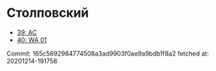 # Столповский
- [39: AC](39.md)
- [40: WA 01](40.md)

Commit: 165c5692984774508a3ad9903f0ae9a9bdb1f8a2
 fetched at: 20201214-191758
